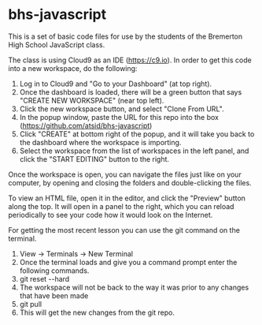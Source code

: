 bhs-javascript
==============

This is a set of basic code files for use by the students of the Bremerton High School JavaScript class.

The class is using Cloud9 as an IDE (https://c9.io). In order to get this code into a new workspace, do the following:

1. Log in to Cloud9 and "Go to your Dashboard" (at top right).
2. Once the dashboard is loaded, there will be a green button that says "CREATE NEW WORKSPACE" (near top left).
3. Click the new workspace button, and select "Clone From URL".
4. In the popup window, paste the URL for this repo into the box (https://github.com/atsid/bhs-javascript)
5. Click "CREATE" at bottom right of the popup, and it will take you back to the dashboard where the workspace is importing.
6. Select the workspace from the list of workspaces in the left panel, and click the "START EDITING" button to the right.

Once the workspace is open, you can navigate the files just like on your computer, by opening and closing the folders and double-clicking the files.

To view an HTML file, open it in the editor, and click the "Preview" button along the top. It will open in a panel to the right, which you can reload periodically to see your code how it would look on the Internet.

For getting the most recent lesson you can use the git command on the terminal.

1. View -> Terminals -> New Terminal
2. Once the terminal loads and give you a command prompt enter the following commands.
3. git reset --hard <enter>
4. The workspace will not be back to the way it was prior to any changes that have been made
4. git pull <enter>
5. This will get the new changes from the git repo.